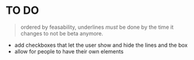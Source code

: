 # TO DO

> ordered by feasability, underlines *must* be done by the time it changes to not be beta anymore.

* add checkboxes that let the user show and hide the lines and the box
* allow for people to have their own elements
